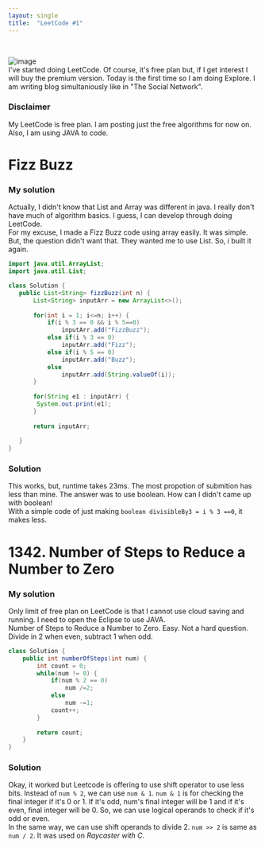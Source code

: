 ```yaml
---
layout: single
title:  "LeetCode #1"
---
```

<br>

![image](https://github.com/DutchVandaline/DutchVandaline.github.io/assets/142364450/42bf7dab-a9e3-43b3-b2b7-324d5d195fd5)
<br>
I've started doing LeetCode. Of course, it's free plan but, if I get interest I will buy the premium version. Today is the first time so I am doing Explore. I am writing blog simultaniously like in "The Social Network".
<br>

### Disclaimer
 My LeetCode is free plan. I am posting just the free algorithms for now on. Also, I am using JAVA to code.

# Fizz Buzz
### My solution
 Actually, I didn't know that List and Array was different in java. I really don't have much of algorithm basics. I guess, I can
 develop through doing LeetCode. <br>
 For my excuse, I made a Fizz Buzz code using array easily. It was simple. But, the question didn't want that. They wanted me to
 use List<String>. So, i built it again. <br>
 ```java
import java.util.ArrayList;
import java.util.List;

class Solution {
    public List<String> fizzBuzz(int n) {
    	List<String> inputArr = new ArrayList<>();
    	
    	for(int i = 1; i<=n; i++) {
    		if(i % 3 == 0 && i % 5==0)
    			inputArr.add("FizzBuzz");
    		else if(i % 3 == 0)
    			inputArr.add("Fizz");
    		else if(i % 5 == 0)
    			inputArr.add("Buzz");
    		else
    			inputArr.add(String.valueOf(i));
    	}
    	
    	for(String e1 : inputArr) {
    	 System.out.print(e1);
    	}
    	
    	return inputArr;
    	
    }
}

 ```
### Solution

This works, but, runtime takes 23ms. The most propotion of submition has less than mine. The answer was to use boolean.
How can I didn't came up with boolean! <br>
With a simple code of just making `boolean divisibleBy3 = i % 3 ==0`, it makes less.
<br>

# 1342. Number of Steps to Reduce a Number to Zero
### My solution
Only limit of free plan on LeetCode is that I cannot use cloud saving and running. I need to open the Eclipse to use JAVA. <br>
Number of Steps to Reduce a Number to Zero. Easy. Not a hard question. Divide in 2 when even, subtract 1 when odd. 
```java
class Solution {
    public int numberOfSteps(int num) {
    	int count = 0;
    	while(num != 0) {
    		if(num % 2 == 0)
            	num /=2;
            else
            	num -=1;
    		count++;
    	}
    	
        return count;
    }
}
```
### Solution
Okay, it worked but Leetcode is offering to use shift operator to use less bits. Instead of `num % 2`, we can use `num & 1`.
`num & 1` is for checking the final integer if it's 0 or 1. If it's odd, num's final integer will be 1 and if it's even,
final integer will be 0. So, we can use logical operands to check if it's odd or even. <br>
In the same way, we can use shift operands to divide 2. `num >> 2` is same as `num / 2`. It was used on *Raycaster with C*.



